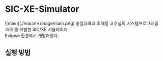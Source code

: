 # SIC-XE-Simulator
![main](./readme image/main.png) 
숭실대학교 최재영 교수님의 시스템프로그래밍 과목 중 개발한 SIC/XE 시뮬레이터   
Eclipse 환경에서 개발하였다.   
## 실행 방법
